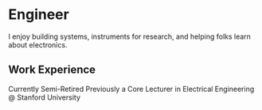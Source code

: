 # Engineer

I enjoy building systems, instruments for research, and helping folks learn about electronics.

## Work Experience

Currently Semi-Retired
Previously a Core Lecturer in Electrical Engineering @ Stanford University
